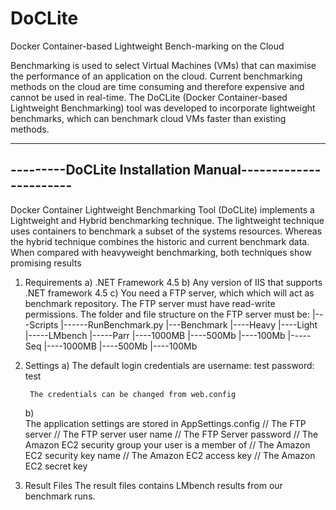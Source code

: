 # DoCLite
Docker Container-based Lightweight Bench-marking on the Cloud

Benchmarking is used to select Virtual Machines (VMs) that can maximise the performance of an application on the cloud. Current benchmarking methods on the cloud are time consuming and therefore expensive and cannot be used in real-time. The DoCLite (Docker Container-based Lightweight Benchmarking) tool was developed to incorporate lightweight benchmarks, which can benchmark cloud VMs faster than existing methods.


-----------------------------------------------------------
---------DoCLite Installation Manual-----------------------
-----------------------------------------------------------
 Docker Container Lightweight Benchmarking Tool (DoCLite) implements a Lightweight and Hybrid benchmarking 
 technique. The lightweight technique uses containers to benchmark a subset of the systems resources. Whereas 
 the hybrid technique combines the historic and current benchmark data. When compared with heavyweight 
 benchmarking, both techniques show promising results


1) Requirements
	a) .NET Framework 4.5
	b) Any version of IIS that supports .NET framework 4.5
	c) You need a FTP server, which which will act as benchmark repository. The FTP server must have read-write permissions.
	   The folder and file structure on the FTP server must be:
			|---Scripts
				|------RunBenchmark.py
			|---Benchmark
				|----Heavy
				|----Light
					 |-----LMbench
						   |-----Parr
								 |----1000MB
								 |----500Mb
								 |----100Mb
						   |-----Seq
								 |----1000MB
								 |----500Mb
								 |----100Mb

2) Settings
	a) 
		The default login credentials  are
		username: test
		password: test
		
		The credentials can be changed from web.config
	b) 	
		The application settings are stored in AppSettings.config
			<add key="FTPServer" value="54.68.62.95" />    // The FTP server
			<add key="FtpUser" value="ftpadmin" />	       // The FTP server user name 
			<add key="FtpPassword" value="123" />	       // The FTP Server password
			<add key="securitygroup" value="launch-wizard-5" />  // The Amazon EC2 security group your user is a member of
			<add key="keyname" value="" />		// The Amazon EC2 security key name
			<add key="AccessKey" value="" />	// The Amazon EC2 access key
			<add key="SecretKey" value="" />    	// The Amazon EC2 secret key
			
3) Result Files
	The result files contains LMbench results from our benchmark runs.
